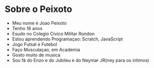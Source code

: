 # Sobre o Peixoto

- Meu nome é Joao Peixoto
- Tenho 16 anos
- Esudo no Colegio Civico Militar Rondon
- Estou aprendendo Programaçao: Scratch, JavaScript
- Jogo Futsal e Futebol
- Faço Musculaçao, em Academia 
- Gosto muito de musica
- Sou fã do Enzo e do Jubileu e do Neymar JR(ney para os intimos)
